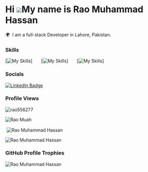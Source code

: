 Hi ![](https://user-images.githubusercontent.com/18350557/176309783-0785949b-9127-417c-8b55-ab5a4333674e.gif)My name is Rao Muhammad Hassan
========================================================================================================================================

🌍  I am a full-stack Developer in Lahore, Pakistan.
<br/>

### Skills
[![My Skills](https://skillicons.dev/icons?i=html,css,bootstrap&theme=dark)] &nbsp;&nbsp;&nbsp;&nbsp;&nbsp; 
[![My Skills](https://skillicons.dev/icons?i=js,nodejs,express)] &nbsp;&nbsp;&nbsp;&nbsp;&nbsp; 
[![My Skills](https://skillicons.dev/icons?i=mysql,mongodb)]
<br/>

### Socials

<div id="badges">
  <a href="https://www.linkedin.com/in/rao-m-hassan/">
    <img src="https://img.shields.io/badge/LinkedIn-blue?style=for-the-badge&logo=linkedin&logoColor=white" alt="LinkedIn Badge"/>
  </a>
</div>

### Profile Views
<p align="left"> <img src="https://komarev.com/ghpvc/?username=rao556277&label=Profile%20views&color=0e75b6&style=flat" alt="rao556277" /> </p>
<img align="center" src="https://github-readme-stats.vercel.app/api/top-langs?username=rao556277&show_icons=true&locale=en&layout=compact&theme=dark" alt="Rao Muah" /></p>
<p>&nbsp;<img align="center" src="https://github-readme-stats.vercel.app/api?username=rao556277&show_icons=true&locale=en&theme=dark" alt="Rao Muhammad Hassan" /></p>
<p><img align="center" src="https://streak-stats.demolab.com/?user=rao556277&theme=dark" alt="Rao Muhammad Hassan" /></p>


### GitHub Profile Trophies

<p align="left"> <img src="https://github-profile-trophy.vercel.app/?username=rao556277&theme=algolia" alt="Rao Muhammad Hassan" /></p>
